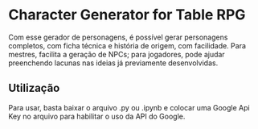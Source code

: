 # Character Generator for Table RPG

Com esse gerador de personagens, é possível gerar personagens completos, com ficha técnica e história de origem, com facilidade. Para mestres, facilita a geração de NPCs; para jogadores, pode ajudar preenchendo lacunas nas ideias já previamente desenvolvidas.

## Utilização
Para usar, basta baixar o arquivo .py ou .ipynb e colocar uma Google Api Key no arquivo para habilitar o uso da API do Google.
